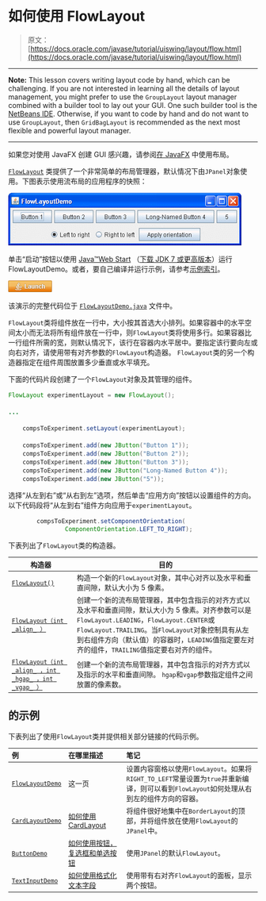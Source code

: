 # 如何使用 FlowLayout

> 原文： [https://docs.oracle.com/javase/tutorial/uiswing/layout/flow.html](https://docs.oracle.com/javase/tutorial/uiswing/layout/flow.html)

* * *

**Note:** This lesson covers writing layout code by hand, which can be challenging. If you are not interested in learning all the details of layout management, you might prefer to use the `GroupLayout` layout manager combined with a builder tool to lay out your GUI. One such builder tool is the [NetBeans IDE](../learn/index.html). Otherwise, if you want to code by hand and do not want to use `GroupLayout`, then `GridBagLayout` is recommended as the next most flexible and powerful layout manager.

* * *

如果您对使用 JavaFX 创建 GUI 感兴趣，请参阅[在 JavaFX](https://docs.oracle.com/javase/8/javafx/layout-tutorial/index.html) 中使用布局。

[`FlowLayout`](https://docs.oracle.com/javase/8/docs/api/java/awt/FlowLayout.html) 类提供了一个非常简单的布局管理器，默认情况下由`JPanel`对象使用。下图表示使用流布局的应用程序的快照：

![A snapshot of FlowLayoutDemo](img/73e94a575150a0b87ac77b5f9a9c0c76.jpg)

单击“启动”按钮以使用 [Java™Web Start](http://www.oracle.com/technetwork/java/javase/javawebstart/index.html) （[下载 JDK 7 或更高版本](http://www.oracle.com/technetwork/java/javase/downloads/index.html)）运行 FlowLayoutDemo。或者，要自己编译并运行示例，请参考[示例索引](../examples/layout/index.html#FlowLayoutDemo)。

[![Launches the FlowLayoutDemo application](img/4707a69a17729d71c56b2bdbbb4cc61c.jpg)](https://docs.oracle.com/javase/tutorialJWS/samples/uiswing/FlowLayoutDemoProject/FlowLayoutDemo.jnlp)

该演示的完整代码位于 [`FlowLayoutDemo.java`](../examples/layout/FlowLayoutDemoProject/src/layout/FlowLayoutDemo.java) 文件中。

`FlowLayout`类将组件放在一行中，大小按其首选大小排列。如果容器中的水平空间太小而无法将所有组件放在一行中，则`FlowLayout`类将使用多行。如果容器比一行组件所需的宽，则默认情况下，该行在容器内水平居中。要指定该行要向左或向右对齐，请使用带有对齐参数的`FlowLayout`构造器。 `FlowLayout`类的另一个构造器指定在组件周围放置多少垂直或水平填充。

下面的代码片段创建了一个`FlowLayout`对象及其管理的组件。

```java
FlowLayout experimentLayout = new FlowLayout();

...

    compsToExperiment.setLayout(experimentLayout);

    compsToExperiment.add(new JButton("Button 1"));
    compsToExperiment.add(new JButton("Button 2"));
    compsToExperiment.add(new JButton("Button 3"));
    compsToExperiment.add(new JButton("Long-Named Button 4"));
    compsToExperiment.add(new JButton("5"));

```

选择“从左到右”或“从右到左”选项，然后单击“应用方向”按钮以设置组件的方向。以下代码段将“从左到右”组件方向应用于`experimentLayout`。

```java
        compsToExperiment.setComponentOrientation(
                ComponentOrientation.LEFT_TO_RIGHT);

```

下表列出了`FlowLayout`类的构造器。

| 构造器 | 目的 |
| --- | --- |
| [`FlowLayout()`](https://docs.oracle.com/javase/8/docs/api/java/awt/FlowLayout.html#FlowLayout--) | 构造一个新的`FlowLayout`对象，其中心对齐以及水平和垂直间隙，默认大小为 5 像素。 |
| [`FlowLayout（int _align_ ）`](https://docs.oracle.com/javase/8/docs/api/java/awt/FlowLayout.html#FlowLayout-int-) | 创建一个新的流布局管理器，其中包含指示的对齐方式以及水平和垂直间隙，默认大小为 5 像素。对齐参数可以是`FlowLayout.LEADING`，`FlowLayout.CENTER`或`FlowLayout.TRAILING`。当`FlowLayout`对象控制具有从左到右组件方向（默认值）的容器时，`LEADING`值指定要左对齐的组件，`TRAILING`值指定要右对齐的组件。 |
| [`FlowLayout（int _align_ ，int _hgap_ ，int _vgap_ ）`](https://docs.oracle.com/javase/8/docs/api/java/awt/FlowLayout.html#FlowLayout-int-int-int-) | 创建一个新的流布局管理器，其中包含指示的对齐方式以及指示的水平和垂直间隙。 `hgap`和`vgap`参数指定组件之间放置的像素数。 |

##  的示例

下表列出了使用`FlowLayout`类并提供相关部分链接的代码示例。

| 例 | 在哪里描述 | 笔记 |
| :-- | :-- | :-- |
| [`FlowLayoutDemo`](../examples/layout/index.html#FlowLayoutDemo) | 这一页 | 设置内容窗格以使用`FlowLayout`。如果将`RIGHT_TO_LEFT`常量设置为`true`并重新编译，则可以看到`FlowLayout`如何处理从右到左的组件方向的容器。 |
| [`CardLayoutDemo`](../examples/layout/index.html#CardLayoutDemo) | [如何使用 CardLayout](card.html) | 将组件很好地集中在`BorderLayout`的顶部，并将组件放在使用`FlowLayout`的`JPanel`中。 |
| [`ButtonDemo`](../examples/components/index.html#ButtonDemo) | [如何使用按钮，复选框和单选按钮](../components/button.html) | 使用`JPanel`的默认`FlowLayout`。 |
| [`TextInputDemo`](../examples/components/index.html#TextInputDemo) | [如何使用格式化文本字段](../components/formattedtextfield.html) | 使用带有右对齐`FlowLayout`的面板，显示两个按钮。 |